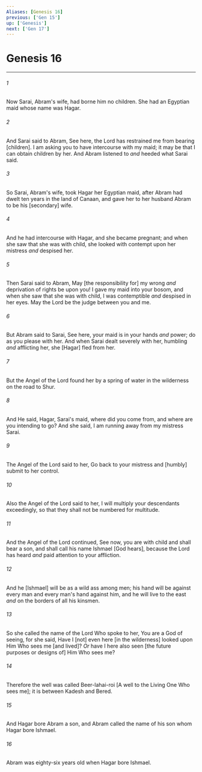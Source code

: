 ```yaml
---
Aliases: [Genesis 16]
previous: ['Gen 15']
up: ['Genesis']
next: ['Gen 17']
---
```

# Genesis 16

***














###### 1 






Now Sarai, Abram's wife, had borne him no children. She had an Egyptian maid whose name was Hagar. 













###### 2 






And Sarai said to Abram, See here, the Lord has restrained me from bearing [children]. I am asking you to have intercourse with my maid; it may be that I can obtain children by her. And Abram listened to _and_ heeded what Sarai said. 













###### 3 






So Sarai, Abram's wife, took Hagar her Egyptian maid, after Abram had dwelt ten years in the land of Canaan, and gave her to her husband Abram to be his [secondary] wife. 













###### 4 






And he had intercourse with Hagar, and she became pregnant; and when she saw that she was with child, she looked with contempt upon her mistress _and_ despised her. 













###### 5 






Then Sarai said to Abram, May [the responsibility for] my wrong _and_ deprivation of rights be upon you! I gave my maid into your bosom, and when she saw that she was with child, I was contemptible _and_ despised in her eyes. May the Lord be the judge between you and me. 













###### 6 






But Abram said to Sarai, See here, your maid is in your hands _and_ power; do as you please with her. And when Sarai dealt severely with her, humbling _and_ afflicting her, she [Hagar] fled from her. 













###### 7 






But the Angel of the Lord found her by a spring of water in the wilderness on the road to Shur. 













###### 8 






And He said, Hagar, Sarai's maid, where did you come from, and where are you intending to go? And she said, I am running away from my mistress Sarai. 













###### 9 






The Angel of the Lord said to her, Go back to your mistress and [humbly] submit to her control. 













###### 10 






Also the Angel of the Lord said to her, I will multiply your descendants exceedingly, so that they shall not be numbered for multitude. 













###### 11 






And the Angel of the Lord continued, See now, you are with child and shall bear a son, and shall call his name Ishmael [God hears], because the Lord has heard _and_ paid attention to your affliction. 













###### 12 






And he [Ishmael] will be as a wild ass among men; his hand will be against every man and every man's hand against him, and he will live to the east _and_ on the borders of all his kinsmen. 













###### 13 






So she called the name of the Lord Who spoke to her, You are a God of seeing, for she said, Have I [not] even here [in the wilderness] looked upon Him Who sees me [and lived]? _Or_ have I here also seen [the future purposes or designs of] Him Who sees me? 













###### 14 






Therefore the well was called Beer-lahai-roi [A well to the Living One Who sees me]; it is between Kadesh and Bered. 













###### 15 






And Hagar bore Abram a son, and Abram called the name of his son whom Hagar bore Ishmael. 













###### 16 






Abram was eighty-six years old when Hagar bore Ishmael.
